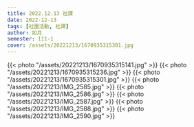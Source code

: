 ```yaml
---
title: 2022.12.13 社課
date: 2022-12-13
tags: [社團活動, 社課]
author: 如月
semester: 111-1
cover: /assets/20221213/1670935315301.jpg
---
```


{{< photo "/assets/20221213/1670935315141.jpg" >}} {{< photo "/assets/20221213/1670935315236.jpg" >}}
{{< photo "/assets/20221213/1670935315301.jpg" >}}
{{< photo "/assets/20221213/IMG_2585.jpg" >}} {{< photo "/assets/20221213/IMG_2586.jpg" >}}
{{< photo "/assets/20221213/IMG_2587.jpg" >}} {{< photo "/assets/20221213/IMG_2588.jpg" >}}
{{< photo "/assets/20221213/IMG_2590.jpg" >}}
